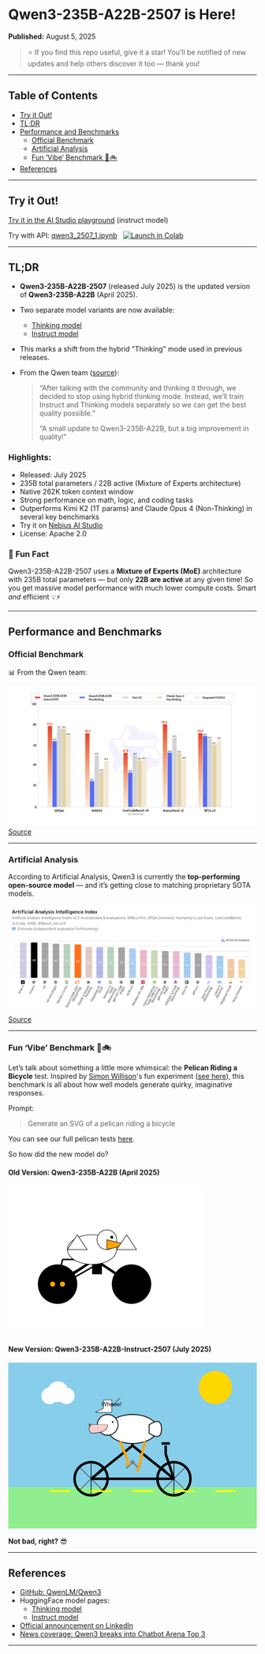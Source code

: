 # Qwen3-235B-A22B-2507 is Here!

**Published:** August 5, 2025

> ⭐ If you find this repo useful, give it a star! You’ll be notified of new updates and help others discover it too — thank you!

---

## Table of Contents

  - [Try it Out!](#try-it-out)
  - [TL;DR](#tldr)
  - [Performance and Benchmarks](#performance-and-benchmarks)
    - [Official Benchmark](#official-benchmark)
    - [Artificial Analysis](#artificial-analysis)
    - [Fun ‘Vibe’ Benchmark 🪿🚲](#fun-vibe-benchmark-)
  - [References](#references)

---

## Try it Out!

[Try it in the AI Studio playground](https://studio.nebius.com/playground?models=Qwen/Qwen3-235B-A22B-Instruct-2507)  (instruct model)

Try with API: [qwen3\_2507\_1.ipynb](qwen3_2507_1.ipynb) &nbsp;
[![Launch in Colab](https://colab.research.google.com/assets/colab-badge.svg)](https://colab.research.google.com/github/nebius/ai-studio-cookbook/blob/main/models/qwen3_2507_1.ipynb)

---

## TL;DR

* **Qwen3-235B-A22B-2507** (released July 2025) is the updated version of **Qwen3-235B-A22B** (April 2025).
* Two separate model variants are now available:

  * [Thinking model](https://huggingface.co/Qwen/Qwen3-235B-A22B-Thinking-2507)
  * [Instruct model](https://huggingface.co/Qwen/Qwen3-235B-A22B-Instruct-2507)
* This marks a shift from the hybrid "Thinking" mode used in previous releases.
* From the Qwen team ([source](https://www.linkedin.com/feed/update/urn:li:activity:7353110351388819457/)):

  > “After talking with the community and thinking it through, we decided to stop using hybrid thinking mode. Instead, we’ll train Instruct and Thinking models separately so we can get the best quality possible.”
  >
  > “A small update to Qwen3-235B-A22B, but a big improvement in quality!”

### Highlights:

* Released: July 2025
* 235B total parameters / 22B active (Mixture of Experts architecture)
* Native 262K token context window
* Strong performance on math, logic, and coding tasks
* Outperforms Kimi K2 (1T params) and Claude Opus 4 (Non-Thinking) in several key benchmarks
* Try it on [Nebius AI Studio](https://studio.nebius.com/playground?models=Qwen/Qwen3-235B-A22B-Instruct-2507)
* License: Apache 2.0

### 🧠 Fun Fact

Qwen3-235B-A22B-2507 uses a **Mixture of Experts (MoE)** architecture with 235B total parameters — but only **22B are active** at any given time!
So you get massive model performance with much lower compute costs. Smart *and* efficient 💡⚡

---

## Performance and Benchmarks

### Official Benchmark

📊 From the Qwen team:

![Official benchmark](images/qwen3-2507-benchmark-1.jpeg)
[Source](https://huggingface.co/Qwen/Qwen3-235B-A22B-Instruct-2507)

---

### Artificial Analysis

According to Artificial Analysis, Qwen3 is currently the **top-performing open-source model** — and it’s getting close to matching proprietary SOTA models.

![Artificial Analysis benchmark](images/qwen3-2507-benchmark-2.png)
[Source](https://artificialanalysis.ai/models/qwen3-235b-a22b-instruct-2507-reasoning)

---

### Fun ‘Vibe’ Benchmark 🪿🚲

Let’s talk about something a little more whimsical: the **Pelican Riding a Bicycle** test. Inspired by [Simon Willison](https://simonwillison.net/)'s fun experiment ([see here](https://simonwillison.net/tags/pelican-riding-a-bicycle/)), this benchmark is all about how well models generate quirky, imaginative responses.

Prompt:

> Generate an SVG of a pelican riding a bicycle

You can see our full pelican tests [here](../fun/pelican-riding-bicycle/).

So how did the new model do?

#### Old Version: Qwen3-235B-A22B (April 2025)

![Old pelican](images/Qwen3-235B-A22B-2.png)

#### New Version: Qwen3-235B-A22B-Instruct-2507 (July 2025)

![New pelican](images/Qwen3-235B-A22B-Instruct-2507-1.png)

**Not bad, right?** 😎

---

## References

* [GitHub: QwenLM/Qwen3](https://github.com/QwenLM/Qwen3)
* HuggingFace model pages:
  * [Thinking model](https://huggingface.co/Qwen/Qwen3-235B-A22B-Thinking-2507)
  * [Instruct model](https://huggingface.co/Qwen/Qwen3-235B-A22B-Instruct-2507)
* [Official announcement on LinkedIn](https://www.linkedin.com/feed/update/urn:li:activity:7353110351388819457/)
* [News coverage: Qwen3 breaks into Chatbot Arena Top 3](https://www.alizila.com/news-roundup-qwen3-undertakes-chatbot-arena-top-3-compact-qwen3-30b-series-launches-for-efficient-ai-development/?utm_source=linkedin&utm_medium=paid&utm_campaign=technology&utm_content=qwen3-top3-chatbot-arena)

---
